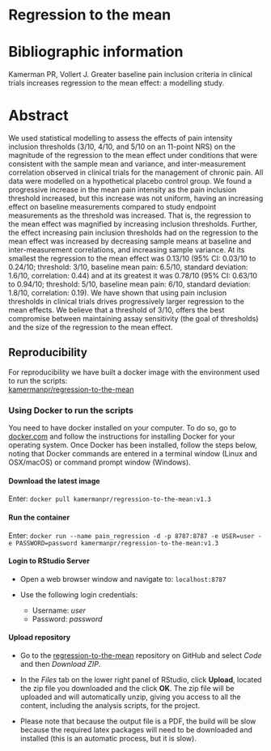 # Regression to the mean

# Bibliographic information
Kamerman PR, Vollert J. Greater baseline pain inclusion criteria in clinical trials increases regression to the mean effect: a modelling study.

# Abstract
We used statistical modelling to assess the effects of pain intensity inclusion thresholds (3/10, 4/10, and 5/10 on an 11-point NRS) on the magnitude of the regression to the mean effect under conditions that were consistent with the sample mean and variance, and inter-measurement correlation observed in clinical trials for the management of chronic pain. All data were modelled on a hypothetical placebo control group. We found a progressive increase in the mean pain intensity as the pain inclusion threshold increased, but this increase was not uniform, having an increasing effect on baseline measurements compared to study endpoint measurements as the threshold was increased. That is, the regression to the mean effect was magnified by increasing inclusion thresholds. Further, the effect increasing pain inclusion thresholds had on the regression to the mean effect was increased by decreasing sample means at baseline and inter-measurement correlations, and increasing sample variance. At its smallest the regression to the mean effect was 0.13/10 (95% CI: 0.03/10 to 0.24/10; threshold: 3/10, baseline mean pain: 6.5/10, standard deviation: 1.6/10, correlation: 0.44) and at its greatest it was 0.78/10 (95% CI: 0.63/10 to 0.94/10; threshold: 5/10, baseline mean pain: 6/10, standard deviation: 1.8/10, correlation: 0.19). We have shown that using pain inclusion thresholds in clinical trials drives progressively larger regression to the mean effects. We believe that a threshold of 3/10, offers the best compromise between maintaining assay sensitivity (the goal of thresholds) and the size of the regression to the mean effect.


## Reproducibility
For reproducibility we have built a docker image with the environment used to run the scripts:  
[kamermanpr/regression-to-the-mean](https://hub.docker.com/repository/docker/kamermanpr/regression-to-the-mean)

### Using Docker to run the scripts
You need to have docker installed on your computer. To do so, go to [docker.com](https://www.docker.com/community-edition#/download) and follow the instructions for installing Docker for your operating system. Once Docker has been installed, follow the steps below, noting that Docker commands are entered in a terminal window (Linux and OSX/macOS) or command prompt window (Windows). 

#### Download the latest image
Enter: `docker pull kamermanpr/regression-to-the-mean:v1.3`

#### Run the container

Enter: `docker run --name pain_regression -d -p 8787:8787 -e USER=user -e PASSWORD=password kamermanpr/regression-to-the-mean:v1.3`

#### Login to RStudio Server
- Open a web browser window and navigate to: `localhost:8787`

- Use the following login credentials: 
    - Username: _user_	
    - Password: _password_
    
#### Upload repository
- Go to the [regression-to-the-mean](https://github.com/kamermanpr/regression-to-the-mean.git) repository on GitHub and select _Code_ and then _Download ZIP_.

- In the _Files_ tab on the lower right panel of RStudio, click **Upload**, located the zip file you downloaded and the click **OK**. The zip file will be uploaded and will automatically unzip, giving you access to all the content, including the analysis scripts, for the project.

- Please note that because the output file is a PDF, the build will be slow because the required latex packages will need to be downloaded and installed (this is an automatic process, but it is slow).


